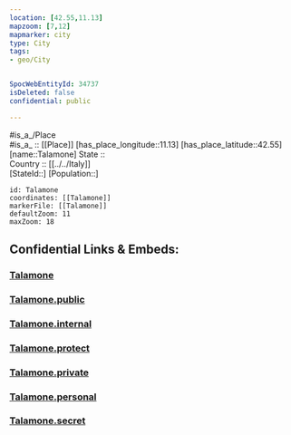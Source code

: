 ```yaml
---
location: [42.55,11.13] 
mapzoom: [7,12] 
mapmarker: city 
type: City
tags:
- geo/City


SpocWebEntityId: 34737
isDeleted: false
confidential: public

---
```

#is_a_/Place  
#is_a_ :: [[Place]] 
[has_place_longitude::11.13] 
[has_place_latitude::42.55] 
[name::Talamone] 
State ::  
Country :: [[../../Italy]]  
[StateId::] 
[Population::] 



```leaflet
id: Talamone
coordinates: [[Talamone]] 
markerFile: [[Talamone]] 
defaultZoom: 11 
maxZoom: 18
```


## Confidential Links & Embeds: 

### [Talamone](/_Standards/Earth/Continent/Europe/Europe~South/Italy/City/Talamone.md) 

### [Talamone.public](/_public/Earth/Continent/Europe/Europe~South/Italy/City/Talamone.public.md) 

### [Talamone.internal](/_internal/Earth/Continent/Europe/Europe~South/Italy/City/Talamone.internal.md) 

### [Talamone.protect](/_protect/Earth/Continent/Europe/Europe~South/Italy/City/Talamone.protect.md) 

### [Talamone.private](/_private/Earth/Continent/Europe/Europe~South/Italy/City/Talamone.private.md) 

### [Talamone.personal](/_personal/Earth/Continent/Europe/Europe~South/Italy/City/Talamone.personal.md) 

### [Talamone.secret](/_secret/Earth/Continent/Europe/Europe~South/Italy/City/Talamone.secret.md)

